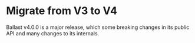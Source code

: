 ---
---

# Migrate from V3 to V4

Ballast v4.0.0 is a major release, which some breaking changes in its public API and many changes to its internals.
